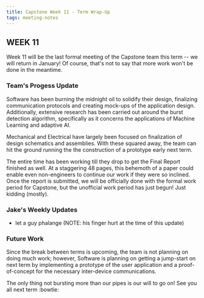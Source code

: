 ```yaml
---
title: Capstone Week 11 - Term Wrap-Up
tags: meeting-notes
---
```

## WEEK 11 
Week 11 will be the last formal meeting of the Capstone team this term -- we will return in January! Of course, that's not to say that more work won't be done in the meantime.

### Team's Progess Update
Software has been burning the midnight oil to solidify their design, finalizing communication protocols and creating mock-ups of the application design. Additionally, extensive research has been carried out around the burst detection algorithm, specifically as it concerns the applications of Machine Learning and adaptive AI.

Mechanical and Electrical have largely been focused on finalization of design schematics and assemblies. With these squared away, the team can hit the ground running the the construction of a prototype early next term.

The entire time has been working till they drop to get the Final Report finished as well. At a staggering 48 pages, this behemoth of a paper could enable even non-engineers to continue our work if they were so inclined. Once the report is submitted, we will be officially done with the formal work period for Capstone, but the unofficial work period has just begun! Just kidding (mostly).

### Jake's Weekly Updates 
- let a guy phalange (NOTE: his finger hurt at the time of this update)

### Future Work
Since the break between terms is upcoming, the team is not planning on doing much work; however, Software is planning on getting a jump-start on next term by implementing a prototype of the user application and a proof-of-concept for the necessary inter-device communications.

The only thing not bursting more than our pipes is our will to go on! See you all next term :bowtie:
<!--more-->